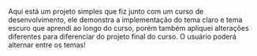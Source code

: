 Aqui está um projeto simples que fiz junto com um curso de desenvolvimento, ele demonstra a implementação do tema claro e tema escuro que aprendi ao longo do curso, porém também apliquei alterações diferentes para diferenciar do projeto final do curso. O usuário poderá alternar entre os temas!
